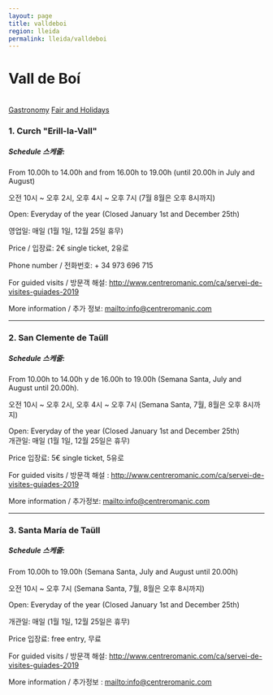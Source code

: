 ```yaml
---
layout: page
title: valldeboi
region: lleida
permalink: lleida/valldeboi
---
```


# Vall de Boí
<br>
<a class="btn btn-info" href="gastronomy" role="button">Gastronomy</a>
<a class="btn btn-info" href="fair_and_holiday" role="button">Fair and Holidays</a>

### 1. Curch "Erill-la-Vall"

##### Schedule 스케줄:

From 10.00h to 14.00h and from 16.00h to 19.00h (until 20.00h in July and August)

오전 10시 ~ 오후 2시, 오후 4시 ~ 오후 7시 (7월 8월은 오후 8시까지)

Open: Everyday of the year (Closed January 1st and December 25th)

영업일: 매일 (1월 1일, 12월 25일 휴무)

Price / 입장료: 2€ single ticket, 2유로

Phone number / 전화번호: + 34 973 696 715

For guided visits / 방문객 해설: <http://www.centreromanic.com/ca/servei-de-visites-guiades-2019>

More information / 추가 정보: <mailto:info@centreromanic.com>

---

### 2. San Clemente de Taüll

##### Schedule 스케줄:

From 10.00h to 14.00h y de 16.00h to 19.00h (Semana Santa, July and August until 20.00h).

오전 10시 ~ 오후 2시, 오후 4시 ~ 오후 7시 (Semana Santa, 7월, 8월은 오후 8시까지)

Open: Everyday of the year (Closed January 1st and December 25th)                                                                                                                                                                                                                                                           
개관일: 매일 (1월 1일, 12월 25일은 휴무)

Price 입장료: 5€ single ticket, 5유로

For guided visits / 방문객 해설 : <http://www.centreromanic.com/ca/servei-de-visites-guiades-2019>

More information / 추가정보: <mailto:info@centreromanic.com>

---

### 3. Santa María de Taüll

##### Schedule 스케줄:

From 10.00h to 19.00h (Semana Santa, July and August until 20.00h)

오전 10시 ~ 오후 7시 (Semana Santa, 7월, 8월은 오후 8시까지)

Open: Everyday of the year (Closed January 1st and December 25th)

개관일: 매일 (1월 1일, 12월 25일은 휴무)

Price 입장료: free entry, 무료

For guided visits / 방문객 해설: <http://www.centreromanic.com/ca/servei-de-visites-guiades-2019>

More information / 추가정보 : <mailto:info@centreromanic.com>
